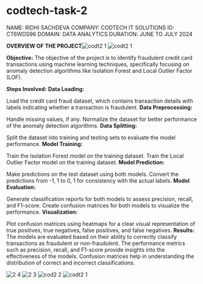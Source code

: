 # codtech-task-2
NAME: RIDHI SACHDEVA
COMPANY: CODTECH IT SOLUTIONS
ID: CT6WDS96
DOMAIN: DATA ANALYTICS
DURATION: JUNE TO JULY 2024

**OVERVIEW OF THE PROJECT**![codt2 1](https://github.com/user-attachments/assets/10bc48e2-4bdb-4ea5-b14c-541d66ed846f)
![codt2 1](https://github.com/user-attachments/assets/46e4a3d2-5073-449f-acbc-7e3d4abed839)

**Objective:**
The objective of the project is to identify fraudulent credit card transactions using machine learning techniques, specifically focusing on anomaly detection algorithms like Isolation Forest and Local Outlier Factor (LOF).

**Steps Involved:**
**Data Loading:**

Load the credit card fraud dataset, which contains transaction details with labels indicating whether a transaction is fraudulent.
**Data Preprocessing:**

Handle missing values, if any.
Normalize the dataset for better performance of the anomaly detection algorithms.
**Data Splitting:**

Split the dataset into training and testing sets to evaluate the model performance.
**Model Training:**

Train the Isolation Forest model on the training dataset.
Train the Local Outlier Factor model on the training dataset.
**Model Prediction:**

Make predictions on the test dataset using both models.
Convert the predictions from -1, 1 to 0, 1 for consistency with the actual labels.
**Model Evaluation:**

Generate classification reports for both models to assess precision, recall, and F1-score.
Create confusion matrices for both models to visualize the performance.
**Visualization:**

Plot confusion matrices using heatmaps for a clear visual representation of true positives, true negatives, false positives, and false negatives.
**Results:**
The models are evaluated based on their ability to correctly classify transactions as fraudulent or non-fraudulent.
The performance metrics such as precision, recall, and F1-score provide insights into the effectiveness of the models.
Confusion matrices help in understanding the distribution of correct and incorrect classifications.


![2 4](https://github.com/user-attachments/assets/1297712c-3098-40e9-ac5e-5d3e70e7e30e)
![2 3](https://github.com/user-attachments/assets/6da442e4-c238-48c8-a422-a8939e769bb2)
![cod2 2](https://github.com/user-attachments/assets/85289df3-cc2b-4aa6-8c95-8bc6e38e393f)
![codt2 1](https://github.com/user-attachments/assets/ccaf8fa5-f700-4df6-a970-1027402a034b)

